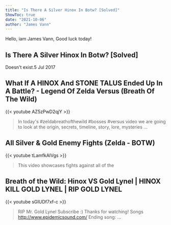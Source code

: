 ```yaml
---
title: "Is There A Silver Hinox In Botw? [Solved]"
ShowToc: true 
date: "2021-10-06"
author: "James Vann" 
---
```


Hello, iam James Vann, Good luck today!
## Is There A Silver Hinox In Botw? [Solved]
Doesn't exist.5 Jul 2017

## What If A HINOX And STONE TALUS Ended Up In A Battle? - Legend Of Zelda Versus (Breath Of The Wild)
{{< youtube AZ5zPwD2qjY >}}
>In today's #zeldabreathofthewild #bosses #versus video we are going to look at the origin, secrets, timeline, story, lore, mysteries ...

## All Silver & Gold Enemy Fights (Zelda - BOTW)
{{< youtube tLamfkAlVgs >}}
>This video showcases fights against all of the 

## Breath of the Wild: Hinox VS Gold Lynel | HINOX KILL GOLD LYNEL | RIP GOLD LYNEL
{{< youtube sGIUDf7xf-c >}}
>RIP Mr. Gold Lynel Subscribe :) Thanks for watching! Songs http://www.epidemicsound.com/ Ending song: ...

